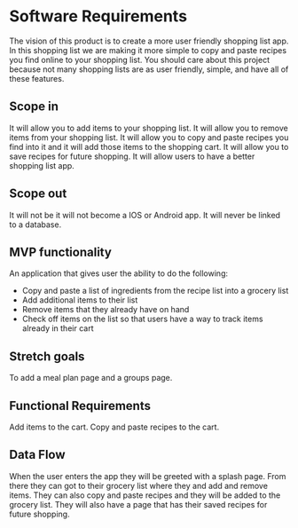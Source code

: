 # Software Requirements

The vision of this product is to create a more user friendly shopping list app. In this shopping list we are making it more simple to copy and paste recipes you find online to your shopping list. You should care about this project because not many shopping lists are as user friendly, simple, and have all of these features.     

## Scope in

It will allow you to add items to your shopping list. It will allow you to remove items from your shopping list. It will allow you to copy and paste recipes you find into it and it will add those items to the shopping cart. It will allow you to save recipes for future shopping. It will allow users to have a better shopping list app.   

## Scope out

It will not be it will not become a IOS or Android app. It will never be linked to a database.        

## MVP functionality

An application that gives user the ability to do the following:
- Copy and paste a list of ingredients from the recipe list into a grocery list
- Add additional items to their list
- Remove items that they already have on hand
- Check off items on the list so that users have a way to track items already in their cart       

## Stretch goals 

To add a meal plan page and a groups page.      

## Functional Requirements

Add items to the cart. Copy and paste recipes to the cart.      

## Data  Flow

When the user enters the app they will be greeted with a splash page. From there they can got to their grocery list where they and add and remove items. They can also copy and paste recipes and they will be added to the grocery list. They will also have a page that has their saved recipes for future shopping.

